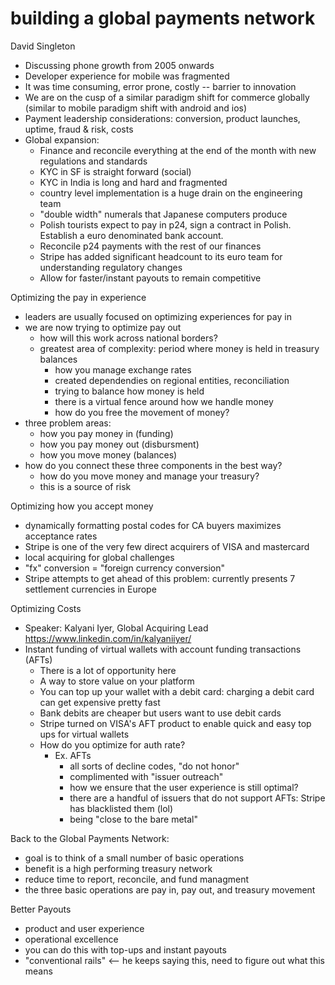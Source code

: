 # building a global payments network

David Singleton

- Discussing phone growth from 2005 onwards
- Developer experience for mobile was fragmented
- It was time consuming, error prone, costly -- barrier to innovation
- We are on the cusp of a similar paradigm shift for commerce globally (similar to mobile paradigm shift with android and ios)
- Payment leadership considerations: conversion, product launches, uptime, fraud & risk, costs
- Global expansion:
  - Finance and reconcile everything at the end of the month with new regulations and standards
  - KYC in SF is straight forward (social)
  - KYC in India is long and hard and fragmented
  - country level implementation is a huge drain on the engineering team
  - "double width" numerals that Japanese computers produce
  - Polish tourists expect to pay in p24, sign a contract in Polish. Establish a euro denominated bank account.
  - Reconcile p24 payments with the rest of our finances
  - Stripe has added significant headcount to its euro team for understanding regulatory changes
  - Allow for faster/instant payouts to remain competitive

Optimizing the pay in experience

- leaders are usually focused on optimizing experiences for pay in
- we are now trying to optimize pay out
  - how will this work across national borders?
  - greatest area of complexity: period where money is held in treasury balances
    - how you manage exchange rates
    - created dependendies on regional entities, reconciliation
    - trying to balance how money is held
    - there is a virtual fence around how we handle money
    - how do you free the movement of money?
 - three problem areas:
   - how you pay money in (funding)
   - how you pay money out (disbursment)
   - how you move money (balances)
- how do you connect these three components in the best way?
  - how do you move money and manage your treasury?
  - this is a source of risk

Optimizing how you accept money

- dynamically formatting postal codes for CA buyers maximizes acceptance rates
- Stripe is one of the very few direct acquirers of VISA and mastercard
- local acquiring for global challenges
- "fx" conversion = "foreign currency conversion"
- Stripe attempts to get ahead of this problem: currently presents 7 settlement currencies in Europe

Optimizing Costs

- Speaker: Kalyani Iyer, Global Acquiring Lead https://www.linkedin.com/in/kalyaniiyer/
- Instant funding of virtual wallets with account funding transactions (AFTs)
  - There is a lot of opportunity here
  - A way to store value on your platform
  - You can top up your wallet with a debit card: charging a debit card can get expensive pretty fast
  - Bank debits are cheaper but users want to use debit cards
  - Stripe turned on VISA's AFT product to enable quick and easy top ups for virtual wallets
  - How do you optimize for auth rate?
    - Ex. AFTs
      - all sorts of decline codes, "do not honor"
      - complimented with "issuer outreach"
      - how we ensure that the user experience is still optimal?
      - there are a handful of issuers that do not support AFTs: Stripe has blacklisted them (lol)
      - being "close to the bare metal"

Back to the Global Payments Network:

- goal is to think of a small number of basic operations 
- benefit is a high performing treasury network
- reduce time to report, reconcile, and fund managment
- the three basic operations are pay in, pay out, and treasury movement

Better Payouts

- product and user experience
- operational excellence
- you can do this with top-ups and instant payouts
- "conventional rails" <-- he keeps saying this, need to figure out what this means



  
